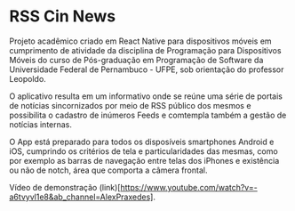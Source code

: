 # RSS Cin News

Projeto acadêmico criado em React Native para dispositivos móveis em cumprimento de atividade da disciplina de Programação para Dispositivos Móveis do curso de Pós-graduação em Programação de Software da Universidade Federal de Pernambuco - UFPE, sob orientação do professor Leopoldo.

O aplicativo resulta em um informativo onde se reúne uma série de portais de notícias sincornizados por meio de RSS público dos mesmos e possibilita o cadastro de inúmeros Feeds e comtempla também a gestão de notícias internas.

O App está preparado para todos os disposíveis smartphones Android e iOS, cumprindo os critérios de tela e particularidades das mesmas, como por exemplo as barras de navegação entre telas dos iPhones e existência ou não de notch, área que comporta a câmera frontal.

Vídeo de demonstração (link)[https://www.youtube.com/watch?v=-a6tvyvl1e8&ab_channel=AlexPraxedes].
